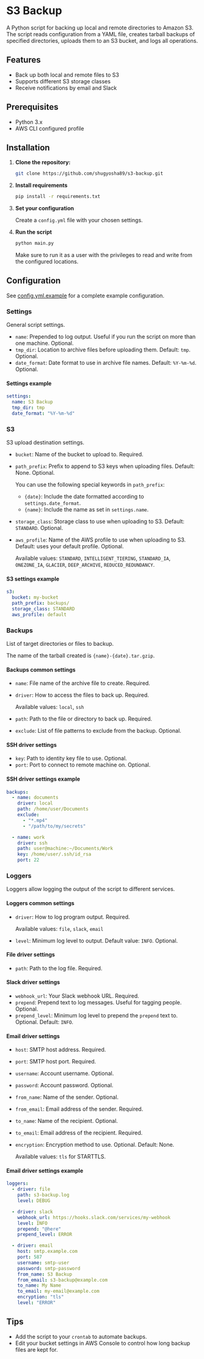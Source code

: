 # S3 Backup

A Python script for backing up local and remote directories to Amazon S3. The script reads configuration from a YAML file, creates tarball backups of specified directories, uploads them to an S3 bucket, and logs all operations.

## Features

- Back up both local and remote files to S3
- Supports different S3 storage classes
- Receive notifications by email and Slack

## Prerequisites

- Python 3.x
- AWS CLI configured profile

## Installation

1. **Clone the repository:**

   ```sh
   git clone https://github.com/shugyosha89/s3-backup.git
   ```

2. **Install requirements**

   ```sh
   pip install -r requirements.txt
   ```

3. **Set your configuration**

    Create a `config.yml` file with your chosen settings.

4. **Run the script**

   ```sh
   python main.py
   ```

   Make sure to run it as a user with the privileges to read and write from the configured locations.

## Configuration

See [config.yml.example](config.yml.example) for a complete example configuration.

### Settings

General script settings.

- `name`: Prepended to log output. Useful if you run the script on more than one machine. Optional.
- `tmp_dir`: Location to archive files before uploading them. Default: `tmp`. Optional.
- `date_format`: Date format to use in archive file names. Default: `%Y-%m-%d`. Optional.

#### Settings example

```yaml
settings:
  name: S3 Backup
  tmp_dir: tmp
  date_format: "%Y-%m-%d"
```

### S3

S3 upload destination settings.

- `bucket`: Name of the bucket to upload to. Required.
- `path_prefix`: Prefix to append to S3 keys when uploading files. Default: None. Optional.

  You can use the following special keywords in `path_prefix`:

  - `{date}`: Include the date formatted according to `settings.date_format`.
  - `{name}`: Include the name as set in `settings.name`.

- `storage_class`: Storage class to use when uploading to S3. Default: `STANDARD`. Optional.
- `aws_profile`: Name of the AWS profile to use when uploading to S3. Default: uses your default profile. Optional.

  Available values: `STANDARD`, `INTELLIGENT_TIERING`, `STANDARD_IA`, `ONEZONE_IA`, `GLACIER`, `DEEP_ARCHIVE`, `REDUCED_REDUNDANCY`.

#### S3 settings example

```yaml
s3:
  bucket: my-bucket
  path_prefix: backups/
  storage_class: STANDARD
  aws_profile: default
```

### Backups

List of target directories or files to backup.

The name of the tarball created is `{name}-{date}.tar.gzip`.

#### Backups common settings

- `name`: File name of the archive file to create. Required.
- `driver`: How to access the files to back up. Required.

  Available values: `local`, `ssh`

- `path`: Path to the file or directory to back up. Required.
- `exclude`: List of file patterns to exclude from the backup. Optional.

#### SSH driver settings

- `key`: Path to identity key file to use. Optional.
- `port`: Port to connect to remote machine on. Optional.

#### SSH driver settings example

```yaml
backups:
  - name: documents
    driver: local
    path: /home/user/Documents
    exclude:
      - "*.mp4"
      - "/path/to/my/secrets"

  - name: work
    driver: ssh
    path: user@machine:~/Documents/Work
    key: /home/user/.ssh/id_rsa
    port: 22
```

### Loggers

Loggers allow logging the output of the script to different services.

#### Loggers common settings

- `driver`: How to log program output. Required.

  Available values: `file`, `slack`, `email`

- `level`: Minimum log level to output. Default value: `INFO`. Optional.

#### File driver settings

- `path`: Path to the log file. Required.

#### Slack driver settings

- `webhook_url`: Your Slack webhook URL. Required.
- `prepend`: Prepend text to log messages. Useful for tagging people. Optional.
- `prepend_level`: Minimum log level to prepend the `prepend` text to. Optional. Default: `INFO`.

#### Email driver settings

- `host`: SMTP host address. Required.
- `port`: SMTP host port. Required.
- `username`: Account username. Optional.
- `password`: Account password. Optional.
- `from_name`: Name of the sender. Optional.
- `from_email`: Email address of the sender. Required.
- `to_name`: Name of the recipient. Optional.
- `to_email`: Email address of the recipient. Required.
- `encryption`: Encryption method to use. Optional. Default: None.

  Available values: `tls` for STARTTLS.

#### Email driver settings example

```yaml
loggers:
  - driver: file
    path: s3-backup.log
    level: DEBUG

  - driver: slack
    webhook_url: https://hooks.slack.com/services/my-webhook
    level: INFO
    prepend: "@here"
    prepend_level: ERROR

  - driver: email
    host: smtp.example.com
    port: 587
    username: smtp-user
    password: smtp-password
    from_name: S3 Backup
    from_email: s3-backup@example.com
    to_name: My Name
    to_email: my-email@example.com
    encryption: "tls"
    level: "ERROR"
```

## Tips

- Add the script to your `crontab` to automate backups.
- Edit your bucket settings in AWS Console to control how long backup files are kept for.
